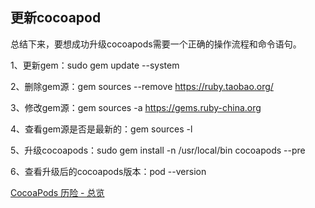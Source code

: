  ## 更新cocoapod
 
 
 总结下来，要想成功升级cocoapods需要一个正确的操作流程和命令语句。
 
 1、更新gem：sudo gem update --system
 
 2、删除gem源：gem sources --remove https://ruby.taobao.org/
 
 3、修改gem源：gem sources -a https://gems.ruby-china.org
 
 4、查看gem源是否是最新的：gem sources -l
 
 5、升级cocoapods：sudo gem install -n /usr/local/bin cocoapods --pre
 
 6、查看升级后的cocoapods版本：pod --version



[CocoaPods 历险 - 总览](https://www.desgard.com/cocoapods-1/)
